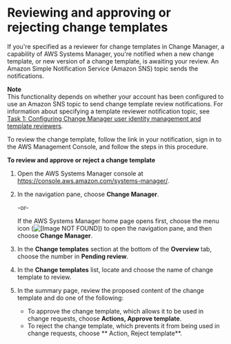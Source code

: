 # Reviewing and approving or rejecting change templates<a name="change-templates-review"></a>

If you're specified as a reviewer for change templates in Change Manager, a capability of AWS Systems Manager, you're notified when a new change template, or new version of a change template, is awaiting your review\. An Amazon Simple Notification Service \(Amazon SNS\) topic sends the notifications\.

**Note**  
This functionality depends on whether your account has been configured to use an Amazon SNS topic to send change template review notifications\. For information about specifying a template reviewer notification topic, see [Task 1: Configuring Change Manager user identity management and template reviewers](change-manager-account-setup.md#cm-configure-account-task-1)\.

To review the change template, follow the link in your notification, sign in to the AWS Management Console, and follow the steps in this procedure\.

**To review and approve or reject a change template**

1. Open the AWS Systems Manager console at [https://console\.aws\.amazon\.com/systems\-manager/](https://console.aws.amazon.com/systems-manager/)\.

1. In the navigation pane, choose **Change Manager**\.

   \-or\-

   If the AWS Systems Manager home page opens first, choose the menu icon \(![\[Image NOT FOUND\]](http://docs.aws.amazon.com/systems-manager/latest/userguide/images/menu-icon-small.png)\) to open the navigation pane, and then choose **Change Manager**\.

1. In the **Change templates** section at the bottom of the **Overview** tab, choose the number in **Pending review**\.

1. In the **Change templates** list, locate and choose the name of change template to review\.

1. In the summary page, review the proposed content of the change template and do one of the following:
   + To approve the change template, which allows it to be used in change requests, choose **Actions, Approve template**\.
   + To reject the change template, which prevents it from being used in change requests, choose ** Action, Reject template**\.